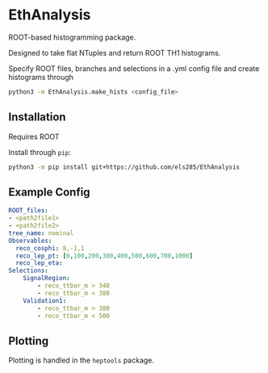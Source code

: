 # EthAnalysis
ROOT-based histogramming package.

Designed to take flat NTuples and return ROOT TH1 histograms.

Specify ROOT files, branches and selections in a .yml config file and create histograms through
```bash
python3 -m EthAnalysis.make_hists <config_file>
```

## Installation
Requires ROOT 

Install through `pip`:
```bash
python3 -m pip install git+https://github.com/els285/EthAnalysis
```

## Example Config
```yaml
ROOT_files: 
- <path2file1>
- <path2file2>
tree_name: nominal
Observables:
  reco_cosphi: 8,-1,1
  reco_lep_pt: [0,100,200,300,400,500,600,700,1000]
  reco_lep_eta:
Selections:
    SignalRegion:
        - reco_ttbar_m > 340
        - reco_ttbar_m < 380
    Validation1:
        - reco_ttbar_m > 380
        - reco_ttbar_m < 500
```

## Plotting 
Plotting is handled in the `heptools` package.
